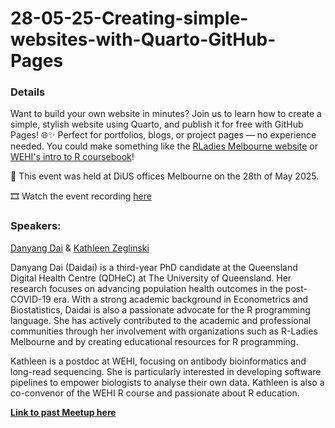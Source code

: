 # 28-05-25-Creating-simple-websites-with-Quarto-GitHub-Pages

### Details

Want to build your own website in minutes? Join us to learn how to create a simple, stylish website using Quarto, and publish it for free with GitHub Pages! 🌐✨
Perfect for portfolios, blogs, or project pages — no experience needed. You could make something like the [RLadies Melbourne website](https://r-ladiesmelbourne.github.io/) or [WEHI's intro to R coursebook](https://kzeglinski.github.io/new_wehi_r_course/)!


📍 This event was held at DiUS offices Melbourne on the 28th of May 2025.

🎞️ Watch the event recording [here](https://www.youtube.com/watch?v=1RZ_TbL9quM)

### Speakers:

[Danyang Dai](https://github.com/DanyangDai) & [Kathleen Zeglinski](https://github.com/kzeglinski)

Danyang Dai (Daidai) is a third-year PhD candidate at the Queensland Digital Health Centre (QDHeC) at The University of Queensland. Her research focuses on advancing population health outcomes in the post-COVID-19 era. With a strong academic background in Econometrics and Biostatistics, Daidai is also a passionate advocate for the R programming language. She has actively contributed to the academic and professional communities through her involvement with organizations such as R-Ladies Melbourne and by creating educational resources for R programming.

Kathleen is a postdoc at WEHI, focusing on antibody bioinformatics and long-read sequencing. She is particularly interested in developing software pipelines to empower biologists to analyse their own data. Kathleen is also a co-convenor of the WEHI R course and passionate about R education.

**[Link to past Meetup here](https://www.meetup.com/en-AU/rladies-melbourne/events/307776181/)**
